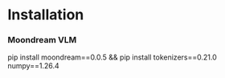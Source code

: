 # Installation

### Moondream VLM

pip install moondream==0.0.5 && pip install tokenizers==0.21.0 numpy==1.26.4